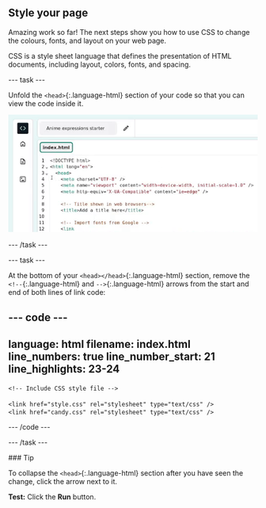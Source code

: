 <h2 class="c-project-heading--task">Style your page</h2>

Amazing work so far! The next steps show you how to use CSS to change the colours, fonts, and layout on your web page.

CSS is a style sheet language that defines the presentation of HTML documents, including layout, colors, fonts, and spacing.

--- task ---

Unfold the `<head>`{:.language-html} section of your code so that you can view the code inside it.

![The mouse clicks on the little triangle next to the line 3 number to collapse the head code.](images/step_2_collapse.gif)

--- /task ---

--- task ---

At the bottom of your `<head></head>`{:.language-html} section, remove the `<!--`{:.language-html} and `-->`{:.language-html} arrows from the start and end of both lines of link code:

<div class="c-project-code">

--- code ---
---
language: html
filename: index.html
line_numbers: true
line_number_start: 21
line_highlights: 23-24
---   
    <!-- Include CSS style file -->

    <link href="style.css" rel="stylesheet" type="text/css" />
    <link href="candy.css" rel="stylesheet" type="text/css" />
  </head>

--- /code ---
</div>

--- /task ---

<div class="c-project-callout c-project-callout--tip">
### Tip

To collapse the `<head>`{:.language-html} section after you have seen the change, click the arrow next to it. 
</div>

**Test:** Click the **Run** button. 